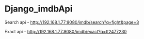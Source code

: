 # Django_imdbApi

Search api - http://192.168.1.77:8080/imdb/search?q=fight&page=3

Exact api - http://192.168.1.77:8080/imdb/exact?q=tt2477230
